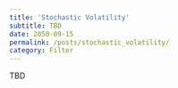 ```yaml
---
title: 'Stochastic Volatility'
subtitle: TBD
date: 2050-09-15
permalink: /posts/stochastic_volatility/
category: Filter
---
```



TBD
